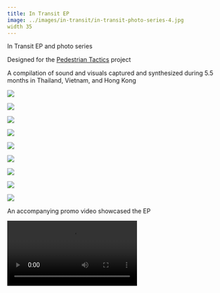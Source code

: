 ```yaml
---
title: In Transit EP
image: ../images/in-transit/in-transit-photo-series-4.jpg
width 35
---
```


In Transit EP and photo series

Designed for the [Pedestrian Tactics](https://pedestriantactics.com) project

A compilation of sound and visuals captured and synthesized during 5.5 months in Thailand, Vietnam, and Hong Kong

![](../images/in-transit/in-transit-photo-series-2.jpg)

![](../images/in-transit/in-transit-photo-series-3.jpg)

![](../images/in-transit/in-transit-photo-series-4.jpg)

![](../images/in-transit/in-transit-photo-series-5.jpg)

![](../images/in-transit/in-transit-photo-series-6.jpg)

![](../images/in-transit/in-transit-photo-series-7.jpg)

![](../images/in-transit/in-transit-photo-series-8.jpg)

![](../images/in-transit/in-transit-photo-series-9.jpg)

![](../images/in-transit/in-transit-photo-series-10.jpg)

An accompanying promo video showcased the EP

<video controls src="images/in-transit/in-transit-video.mp4"></video>